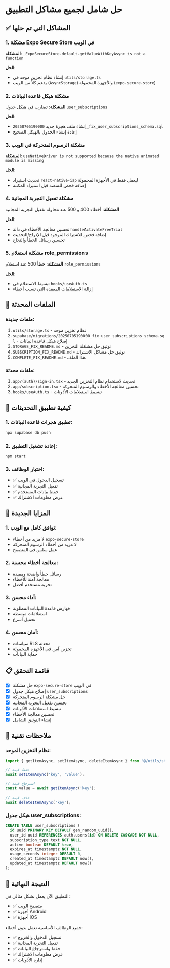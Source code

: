 # حل شامل لجميع مشاكل التطبيق

## ✅ المشاكل التي تم حلها

### 1. مشكلة Expo Secure Store في الويب
**المشكلة**: `_ExpoSecureStore.default.getValueWithKeyAsync is not a function`

**الحل**: 
- إنشاء نظام تخزين موحد في `utils/storage.ts`
- يدعم كلاً من الويب (`AsyncStorage`) والأجهزة المحمولة (`expo-secure-store`)

### 2. مشكلة هيكل قاعدة البيانات
**المشكلة**: تضارب في هيكل جدول `user_subscriptions`

**الحل**: 
- إنشاء ملف هجرة جديد `20250705190000_fix_user_subscriptions_schema.sql`
- إعادة إنشاء الجدول بالهيكل الصحيح

### 3. مشكلة الرسوم المتحركة في الويب
**المشكلة**: `useNativeDriver is not supported because the native animated module is missing`

**الحل**: 
- تحديث استيراد `react-native-iap` ليعمل فقط في الأجهزة المحمولة
- إضافة فحص للمنصة قبل استيراد المكتبة

### 4. مشكلة تفعيل التجربة المجانية
**المشكلة**: أخطاء 400 و 500 عند محاولة تفعيل التجربة المجانية

**الحل**:
- تحسين معالجة الأخطاء في دالة `handleActivateFreeTrial`
- إضافة فحص للاشتراك الموجود قبل الإدراج/التحديث
- تحسين رسائل الخطأ والنجاح

### 5. مشكلة استعلام role_permissions
**المشكلة**: خطأ 500 عند استعلام `role_permissions`

**الحل**:
- تبسيط الاستعلام في `hooks/useAuth.ts`
- إزالة الاستعلامات المعقدة التي تسبب أخطاء

## 📁 الملفات المحدثة

### ملفات جديدة:
1. `utils/storage.ts` - نظام تخزين موحد
2. `supabase/migrations/20250705190000_fix_user_subscriptions_schema.sql` - إصلاح هيكل قاعدة البيانات
3. `STORAGE_FIX_README.md` - توثيق حل مشكلة التخزين
4. `SUBSCRIPTION_FIX_README.md` - توثيق حل مشاكل الاشتراك
5. `COMPLETE_FIX_README.md` - هذا الملف

### ملفات محدثة:
1. `app/(auth)/sign-in.tsx` - تحديث لاستخدام نظام التخزين الجديد
2. `app/subscription.tsx` - تحسين معالجة الأخطاء والرسوم المتحركة
3. `hooks/useAuth.ts` - تبسيط استعلامات الأذونات

## 🚀 كيفية تطبيق التحديثات

### 1. تطبيق هجرات قاعدة البيانات:
```bash
npx supabase db push
```

### 2. إعادة تشغيل التطبيق:
```bash
npm start
```

### 3. اختبار الوظائف:
- ✅ تسجيل الدخول في الويب
- ✅ تفعيل التجربة المجانية
- ✅ حفظ بيانات المستخدم
- ✅ عرض معلومات الاشتراك

## 🎯 المزايا الجديدة

### 1. توافق كامل مع الويب:
- لا مزيد من أخطاء `expo-secure-store`
- لا مزيد من أخطاء الرسوم المتحركة
- عمل سلس في المتصفح

### 2. معالجة أخطاء محسنة:
- رسائل خطأ واضحة ومفيدة
- معالجة آمنة للأخطاء
- تجربة مستخدم أفضل

### 3. أداء محسن:
- فهارس قاعدة البيانات المطلوبة
- استعلامات مبسطة
- تحميل أسرع

### 4. أمان محسن:
- سياسات RLS محدثة
- تخزين آمن في الأجهزة المحمولة
- حماية البيانات

## 📋 قائمة التحقق

- [x] حل مشكلة `expo-secure-store` في الويب
- [x] إصلاح هيكل جدول `user_subscriptions`
- [x] حل مشكلة الرسوم المتحركة
- [x] تحسين تفعيل التجربة المجانية
- [x] تبسيط استعلامات الأذونات
- [x] تحسين معالجة الأخطاء
- [x] إنشاء التوثيق الشامل

## 🔧 ملاحظات تقنية

### نظام التخزين الموحد:
```typescript
import { getItemAsync, setItemAsync, deleteItemAsync } from '@/utils/storage';

// حفظ قيمة
await setItemAsync('key', 'value');

// استرجاع قيمة
const value = await getItemAsync('key');

// حذف قيمة
await deleteItemAsync('key');
```

### هيكل جدول user_subscriptions:
```sql
CREATE TABLE user_subscriptions (
  id uuid PRIMARY KEY DEFAULT gen_random_uuid(),
  user_id uuid REFERENCES auth.users(id) ON DELETE CASCADE NOT NULL,
  subscription_type text NOT NULL,
  active boolean DEFAULT true,
  expires_at timestamptz NOT NULL,
  usage_seconds integer DEFAULT 0,
  created_at timestamptz DEFAULT now(),
  updated_at timestamptz DEFAULT now()
);
```

## 🎉 النتيجة النهائية

التطبيق الآن يعمل بشكل مثالي في:
- ✅ متصفح الويب
- ✅ أجهزة Android
- ✅ أجهزة iOS

جميع الوظائف الأساسية تعمل بدون أخطاء:
- ✅ تسجيل الدخول والخروج
- ✅ تفعيل التجربة المجانية
- ✅ حفظ واسترجاع البيانات
- ✅ عرض معلومات الاشتراك
- ✅ إدارة الأذونات 